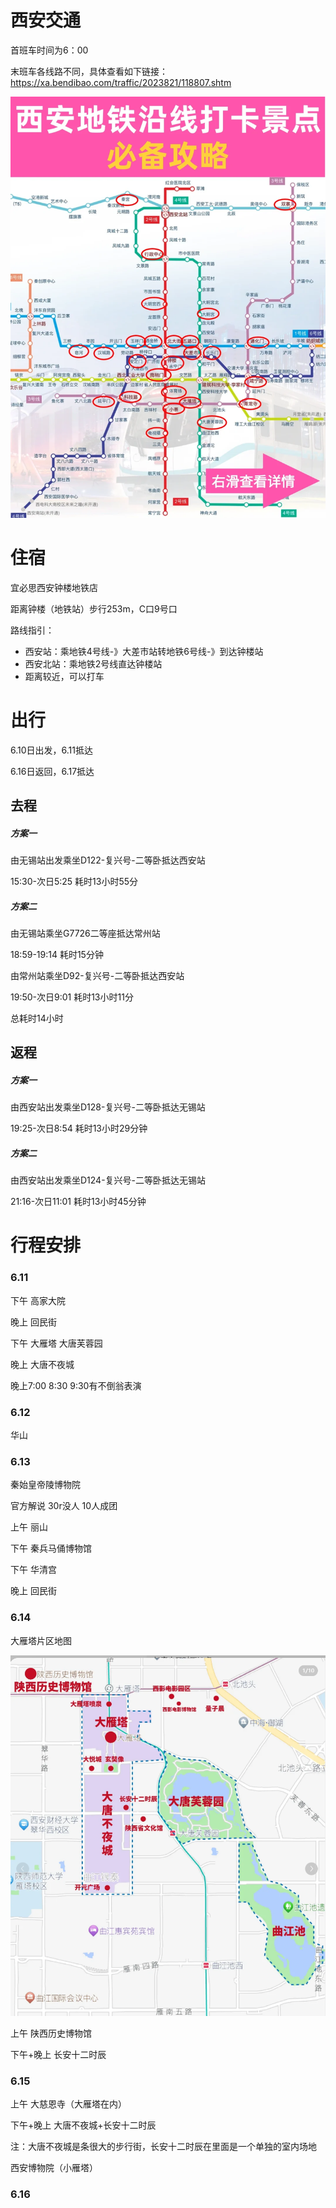 # 西安交通

首班车时间为6：00

末班车各线路不同，具体查看如下链接：https://xa.bendibao.com/traffic/2023821/118807.shtm

<img src="西安.assets/image-20240605151055362.png" alt="image-20240605151055362" style="zoom: 67%;" />



# 住宿

宜必思西安钟楼地铁店

距离钟楼（地铁站）步行253m，C口9号口

路线指引：

- 西安站：乘地铁4号线-》大差市站转地铁6号线-》到达钟楼站
- 西安北站：乘地铁2号线直达钟楼站
- 距离较近，可以打车

# 出行

6.10日出发，6.11抵达

6.16日返回，6.17抵达

## 去程

##### 方案一

由无锡站出发乘坐D122-复兴号-二等卧抵达西安站

15:30-次日5:25 耗时13小时55分

##### 方案二

由无锡站乘坐G7726二等座抵达常州站

18:59-19:14 耗时15分钟

由常州站乘坐D92-复兴号-二等卧抵达西安站

19:50-次日9:01 耗时13小时11分

总耗时14小时

## 返程

##### 方案一

由西安站出发乘坐D128-复兴号-二等卧抵达无锡站

19:25-次日8:54 耗时13小时29分钟

##### 方案二

由西安站出发乘坐D124-复兴号-二等卧抵达无锡站

21:16-次日11:01 耗时13小时45分钟

# 行程安排

### 6.11



下午 高家大院

晚上 回民街

下午 大雁塔  大唐芙蓉园

晚上 大唐不夜城

晚上7:00 8:30 9:30有不倒翁表演

### 6.12

华山



### 6.13

秦始皇帝陵博物院

官方解说 30r没人 10人成团

上午 丽山

下午 秦兵马俑博物馆



下午 华清宫

晚上 回民街

### 6.14

大雁塔片区地图

<img src="西安.assets/image-20240608232918738.png" alt="image-20240608232918738" style="zoom:67%;" />

上午 陕西历史博物馆

下午+晚上 长安十二时辰



### 6.15

上午 大慈恩寺（大雁塔在内）

下午+晚上 大唐不夜城+长安十二时辰

注：大唐不夜城是条很大的步行街，长安十二时辰在里面是一个单独的室内场地

西安博物院（小雁塔）



### 6.16



